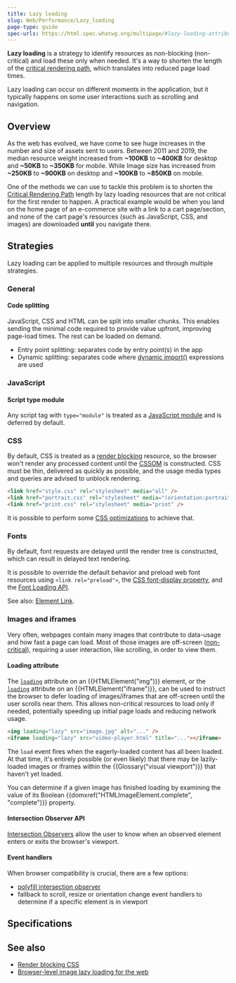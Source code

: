 ```yaml
---
title: Lazy loading
slug: Web/Performance/Lazy_loading
page-type: guide
spec-urls: https://html.spec.whatwg.org/multipage/#lazy-loading-attributes
---
```




**Lazy loading** is a strategy to identify resources as non-blocking (non-critical) and load these only when needed. It's a way to shorten the length of the [critical rendering path](/Web/Performance/Critical_rendering_path), which translates into reduced page load times.

Lazy loading can occur on different moments in the application, but it typically happens on some user interactions such as scrolling and navigation.

## Overview

As the web has evolved, we have come to see huge increases in the number and size of assets sent to users.
Between 2011 and 2019, the median resource weight increased from **\~100KB** to **\~400KB** for desktop and **\~50KB** to **\~350KB** for mobile. While Image size has increased from **\~250KB** to **\~900KB** on desktop and **\~100KB** to **\~850KB** on mobile.

One of the methods we can use to tackle this problem is to shorten the [Critical Rendering Path](/Web/Performance/Critical_rendering_path) length by lazy loading resources that are not critical for the first render to happen.
A practical example would be when you land on the home page of an e-commerce site with a link to a cart page/section, and none of the cart page's resources (such as JavaScript, CSS, and images) are downloaded **until** you navigate there.

## Strategies

Lazy loading can be applied to multiple resources and through multiple strategies.

### General

#### Code splitting

JavaScript, CSS and HTML can be split into smaller chunks. This enables sending the minimal code required to provide value upfront, improving page-load times. The rest can be loaded on demand.

- Entry point splitting: separates code by entry point(s) in the app
- Dynamic splitting: separates code where [dynamic import()](/Web/JavaScript/Reference/Operators/import) expressions are used

### JavaScript

#### Script type module

Any script tag with `type="module"` is treated as a [JavaScript module](/Web/JavaScript/Guide/Modules) and is deferred by default.

### CSS

By default, CSS is treated as a [render blocking](/Web/Performance/Critical_rendering_path) resource, so the browser won't render any processed content until the [CSSOM](/Web/API/CSS_Object_Model) is constructed. CSS must be thin, delivered as quickly as possible, and the usage media types and queries are advised to unblock rendering.

```html
<link href="style.css" rel="stylesheet" media="all" />
<link href="portrait.css" rel="stylesheet" media="(orientation:portrait)" />
<link href="print.css" rel="stylesheet" media="print" />
```

It is possible to perform some [CSS optimizations](/Learn/Performance/CSS) to achieve that.

### Fonts

By default, font requests are delayed until the render tree is constructed, which can result in delayed text rendering.

It is possible to override the default behavior and preload web font resources using `<link rel="preload">`, the [CSS font-display property](/Web/CSS/@font-face/font-display), and the [Font Loading API](/Web/API/CSS_Font_Loading_API).

See also: [Element Link](/Web/HTML/Element/link).

### Images and iframes

Very often, webpages contain many images that contribute to data-usage and how fast a page can load. Most of those images are off-screen ([non-critical](/Web/Performance/Critical_rendering_path)), requiring a user interaction, like scrolling, in order to view them.

#### Loading attribute

The [`loading`](/Web/HTML/Element/img#loading) attribute on an {{HTMLElement("img")}} element, or the [`loading`](/Web/HTML/Element/iframe#loading) attribute on an {{HTMLElement("iframe")}}, can be used to instruct the browser to defer loading of images/iframes that are off-screen until the user scrolls near them.
This allows non-critical resources to load only if needed, potentially speeding up initial page loads and reducing network usage.

```html
<img loading="lazy" src="image.jpg" alt="..." />
<iframe loading="lazy" src="video-player.html" title="..."></iframe>
```

The `load` event fires when the eagerly-loaded content has all been loaded. At that time, it's entirely possible (or even likely) that there may be lazily-loaded images or iframes within the {{Glossary("visual viewport")}} that haven't yet loaded.

You can determine if a given image has finished loading by examining the value of its Boolean {{domxref("HTMLImageElement.complete", "complete")}} property.

#### Intersection Observer API

[Intersection Observers](/Web/API/IntersectionObserver) allow the user to know when an observed element enters or exits the browser's viewport.

#### Event handlers

When browser compatibility is crucial, there are a few options:

- [polyfill intersection observer](https://github.com/w3c/IntersectionObserver)
- fallback to scroll, resize or orientation change event handlers to determine if a specific element is in viewport

## Specifications



## See also

- [Render blocking CSS](https://web.dev/articles/critical-rendering-path/render-blocking-css)
- [Browser-level image lazy loading for the web](https://web.dev/articles/browser-level-image-lazy-loading)

